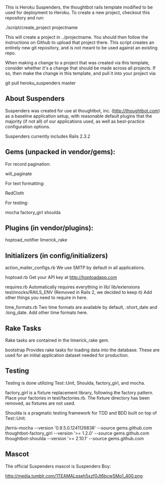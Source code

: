 This is Heroku Suspenders, the thoughtbot rails template modified to be used for deployment to Heroku. To create a new project, checkout this
repository and run:

  ./script/create_project projectname

This will create a project in ../projectname.  You should then follow the
instructions on Github to upload that project there.  This script creates an
entirely new git repository, and is not meant to be used against an existing
repo.

When making a change to a project that was created via this template, consider
whether it's a change that should be made across all projects.  If so, then
make the change in this template, and pull it into your project via:

  git pull heroku_suspenders master

About Suspenders
----------------

Suspenders was created for use at thoughtbot, inc. (http://thoughtbot.com) as a
baseline application setup, with reasonable default plugins that the majority (if not all)
of our applications used, as well as best-practice configuration options.

Suspenders currently includes Rails 2.3.2

Gems (unpacked in vendor/gems):
-------------------------------

For record pagination:

  will_paginate

For text formatting:

  RedCloth

For testing:

  mocha
  factory_girl
  shoulda

Plugins (in vendor/plugins):
----------------------------

  hoptoad_notifier
  limerick_rake

Initializers (in config/initializers)
-------------------------------------

  action_mailer_configs.rb
  We use SMTP by default in all applications.

  hoptoad.rb
  Get your API key at http://hoptoadapp.com

  requires.rb
  Automatically requires everything in
    lib/
    lib/extensions
    test/mocks/RAILS_ENV (Removed in Rails 2, we decided to keep it)
  Add other things you need to require in here.

  time_formats.rb
  Two time formats are available by default, :short_date and :long_date.
  Add other time formats here.

Rake Tasks
----------

Rake tasks are contained in the limerick_rake gem.

  bootstrap
  Provides rake tasks for loading data into the database.  These are used for an initial application dataset needed for production.

Testing
-------

Testing is done utilizing Test::Unit, Shoulda, factory_girl, and mocha.

factory_girl is a fixture replacement library, following the factory pattern.  Place your
factories in test/factories.rb.  The fixture directory has been removed, as fixtures are not
used.

Shoulda is a pragmatic testing framework for TDD and BDD built on top of Test::Unit.

jferris-mocha --version '0.9.5.0.1241126838' --source gems.github.com
thoughtbot-factory_girl --version '>= 1.2.0' --source gems.github.com
thoughtbot-shoulda --version '>= 2.10.1' --source gems.github.com

Mascot
------

The official Suspenders mascot is Suspenders Boy:

  http://media.tumblr.com/1TEAMALpseh5xzf0Jt6bcwSMo1_400.png
